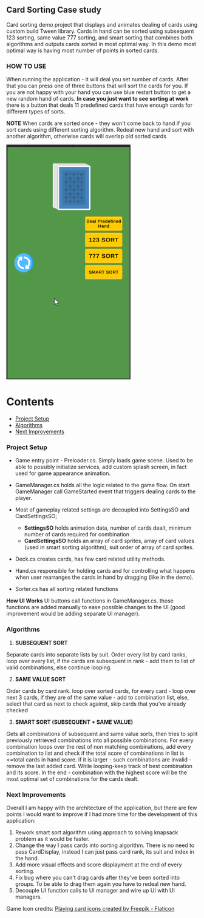## Card Sorting Case study
Card sorting demo project that displays and animates dealing of cards using custom build Tween library. Cards in hand can be sorted using subsequent 123 sorting, same value 777 sorting, and smart sorting that combines both algorithms and outputs cards sorted in most optimal way. In this demo most optimal way is having most number of points in sorted cards.

### HOW TO USE
When running the application - it will deal you set number of cards. After that you can press one of three buttons that will sort the cards for you. If you are not happy with your hand you can use blue restart button to get a new random hand of cards. **In case you just want to see sorting at work** there is a button that deals 11 predefined cards that have enough cards for different types of sorts.

**NOTE**
When cards are sorted once - they won't come back to hand if you sort cards using different sorting algorithm. Redeal new hand and sort with another algorithm, otherwise cards will overlap old sorted cards

![alt text](demo.gif)

Contents
======

* [Project Setup](#project-setup)
* [Algorithms](#algorithms)
* [Next Improvements](#next-improvements)

### Project Setup

* Game entry point - Preloader.cs. Simply loads game scene. Used to be able to possibly initialize services, add custom splash screen, in fact used for game appearance animation.
* GameManager.cs holds all the logic related to the game flow. On start GameManager call GameStarted event that triggers dealing cards to the player.
* Most of gameplay related settings are decoupled into SettingsSO and CardSettingsSO;
  * **SettingsSO** holds animation data, number of cards dealt, minimum number of cards required for combination
  * **CardSettingsSO** holds an array of card sprites, array of card values (used in smart sorting algorithm), suit order of array of card sprites.
 
* Deck.cs creates cards, has few card related utility methods.
* Hand.cs responsible for holding cards and for controlling what happens when user rearranges the cards in hand by dragging (like in the demo).
* Sorter.cs has all sorting related functions

**How UI Works**
UI buttons call functions in GameManager.cs. those functions are added manually to ease possible changes to the UI (good improvement would be adding separate UI manager).

### Algorithms

1. **SUBSEQUENT SORT**

Separate cards into separate lists by suit. Order every list by card ranks, loop over every list, if the cards are subsequent in rank - add them to list of valid combinations, else continue looping.

2. **SAME VALUE SORT**

Order cards by card rank. loop over sorted cards, for every card - loop over next 3 cards, if they are of the same value - add to combination list, else, select that card as next to check against, skip cards that you've already checked

3. **SMART SORT (SUBSEQUENT + SAME VALUE)** 

Gets all combinations of subsequent and same value sorts, then tries to split previously retrieved combinations into all possible combinations. For every combination loops over the rest of non matching combinations, add every combination to list and check if the total score of combinations in list is <=total cards in hand score. if it is larger - such combinations are invalid - remove the last added card.
While looping-keep track of best combination and its score.
In the end - combination with the highest score will be the most optimal set of combinations for the cards dealt.


### Next Improvements

Overall I am happy with the architecture of the application, but there are few points I would want to improve if I had more time for the development of this application:
1. Rework smart sort algorithm using approach to solving knapsack problem as it would be faster.
2. Change the way I pass cards into sorting algorithm. There is no need to pass CardDisplay, instead I can just pass card rank, its suit and index in the hand.
3. Add more visual effects and score displayment at the end of every sorting.
4. Fix bug where you can't drag cards after they've been sorted into groups. To be able to drag them again you have to redeal new hand.
5. Decouple UI function calls to UI manager and wire up UI with UI managers.


Game Icon credits:
<a href="https://www.flaticon.com/free-icons/playing-card" title="playing card icons">Playing card icons created by Freepik - Flaticon</a>
